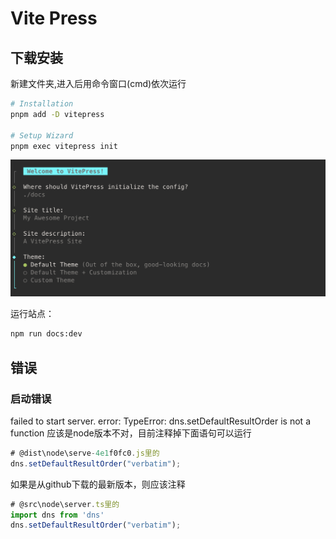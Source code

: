 # Vite Press
## 下载安装
新建文件夹,进入后用命令窗口(cmd)依次运行
```bash
# Installation
pnpm add -D vitepress

# Setup Wizard
pnpm exec vitepress init
```

![选择配置](./images/vitepress-init.png)

运行站点：
```bash
npm run docs:dev
```

## 错误
### 启动错误
failed to start server. error:
TypeError: dns.setDefaultResultOrder is not a function
应该是node版本不对，目前注释掉下面语句可以运行
```js
# @dist\node\serve-4e1f0fc0.js里的
dns.setDefaultResultOrder("verbatim");
```

如果是从github下载的最新版本，则应该注释
```ts
# @src\node\server.ts里的
import dns from 'dns'
dns.setDefaultResultOrder("verbatim");
```